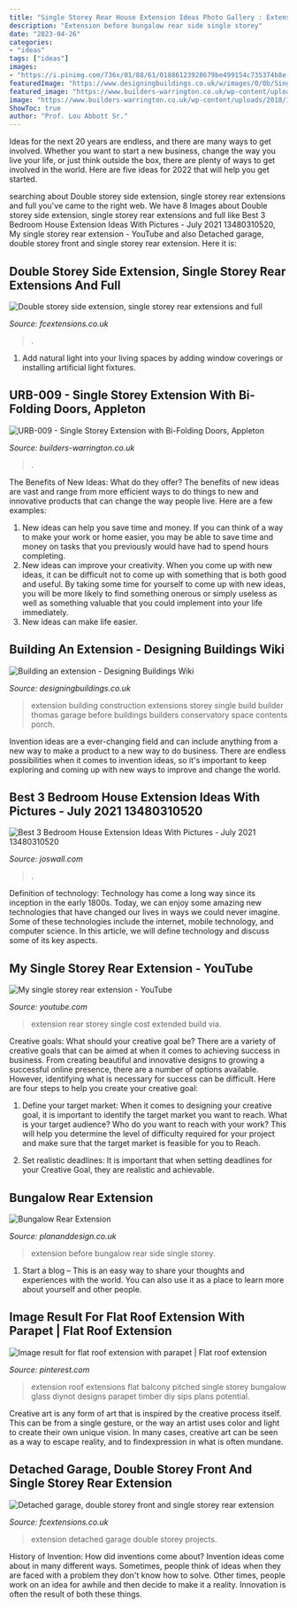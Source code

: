 ```yaml
---
title: "Single Storey Rear House Extension Ideas Photo Gallery : Extension Building Construction Extensions Storey Single Build Builder Thomas Garage Before Buildings Builders Conservatory Space Contents Porch"
description: "Extension before bungalow rear side single storey"
date: "2023-04-26"
categories:
- "ideas"
tags: ["ideas"]
images:
- "https://i.pinimg.com/736x/01/88/61/01886123928679be499154c735374b8e--roof-extension-flat-roof.jpg"
featuredImage: "https://www.designingbuildings.co.uk/w/images/0/0b/Single_storey_extension_2.jpg"
featured_image: "https://www.builders-warrington.co.uk/wp-content/uploads/2018/10/DSC_1321.jpg"
image: "https://www.builders-warrington.co.uk/wp-content/uploads/2018/10/DSC_1321.jpg"
ShowToc: true
author: "Prof. Lou Abbott Sr."
---
```



Ideas for the next 20 years are endless, and there are many ways to get involved. Whether you want to start a new business, change the way you live your life, or just think outside the box, there are plenty of ways to get involved in the world. Here are five ideas for 2022 that will help you get started.

	

		
searching about Double storey side extension, single storey rear extensions and full you've came to the right web. We have 8 Images about Double storey side extension, single storey rear extensions and full like Best 3 Bedroom House Extension Ideas With Pictures - July 2021 13480310520, My single storey rear extension - YouTube and also Detached garage, double storey front and single storey rear extension. Here it is:
		
    
## Double Storey Side Extension, Single Storey Rear Extensions And Full

<img loading=lazy src="https://www.fcextensions.co.uk/img/projects/9/7.jpg" onerror="this.onerror=null;this.src='https://tse3.mm.bing.net/th?id=OIP.tDDAZw2W_MkehseRrfTALgHaJ3&amp;pid=15.1';" alt="Double storey side extension, single storey rear extensions and full">

_Source: fcextensions.co.uk_

>. 

	

1. Add natural light into your living spaces by adding window coverings or installing artificial light fixtures.

    
## URB-009 - Single Storey Extension With Bi-Folding Doors, Appleton

<img loading=lazy src="https://www.builders-warrington.co.uk/wp-content/uploads/2018/10/DSC_1321.jpg" onerror="this.onerror=null;this.src='https://tse3.mm.bing.net/th?id=OIP.o6zY4-fSzAPY6CpnXZbgmgHaE6&amp;pid=15.1';" alt="URB-009 - Single Storey Extension with Bi-Folding Doors, Appleton">

_Source: builders-warrington.co.uk_

>. 

	

The Benefits of New Ideas: What do they offer?
The benefits of new ideas are vast and range from more efficient ways to do things to new and innovative products that can change the way people live. Here are a few examples: 
1. New ideas can help you save time and money. If you can think of a way to make your work or home easier, you may be able to save time and money on tasks that you previously would have had to spend hours completing. 
2. New ideas can improve your creativity. When you come up with new ideas, it can be difficult not to come up with something that is both good and useful. By taking some time for yourself to come up with new ideas, you will be more likely to find something onerous or simply useless as well as something valuable that you could implement into your life immediately. 
3. New ideas can make life easier.

    
## Building An Extension - Designing Buildings Wiki

<img loading=lazy src="https://www.designingbuildings.co.uk/w/images/0/0b/Single_storey_extension_2.jpg" onerror="this.onerror=null;this.src='https://tse2.mm.bing.net/th?id=OIP.dkco3gmwM37TyShPb24QEgHaE7&amp;pid=15.1';" alt="Building an extension - Designing Buildings Wiki">

_Source: designingbuildings.co.uk_

>extension building construction extensions storey single build builder thomas garage before buildings builders conservatory space contents porch. 

	

Invention ideas are a ever-changing field and can include anything from a new way to make a product to a new way to do business. There are endless possibilities when it comes to invention ideas, so it's important to keep exploring and coming up with new ways to improve and change the world.

    
## Best 3 Bedroom House Extension Ideas With Pictures - July 2021 13480310520

<img loading=lazy src="https://i1.wp.com/joswall.com/images/original/~gGd0B3c/~M3MtUWdtcXZzRXLy4SYtFmev5WY3NnLj9Wb/homebuilding-assets/prodwebsite/content/uploads/2015/07/09132454/dawson-kitchen-extension-lead-image⁃d⁃jpg.jpg?strip=all" onerror="this.onerror=null;this.src='https://tse3.mm.bing.net/th?id=OIP.CZN3KmLG0a_eVRfESGGk2QHaEi&amp;pid=15.1';" alt="Best 3 Bedroom House Extension Ideas With Pictures - July 2021 13480310520">

_Source: joswall.com_

>. 

	

Definition of technology:
Technology has come a long way since its inception in the early 1800s. Today, we can enjoy some amazing new technologies that have changed our lives in ways we could never imagine. Some of these technologies include the internet, mobile technology, and computer science. In this article, we will define technology and discuss some of its key aspects.

    
## My Single Storey Rear Extension - YouTube

<img loading=lazy src="https://i.ytimg.com/vi/6eKxZz46IJM/maxresdefault.jpg" onerror="this.onerror=null;this.src='https://tse3.mm.bing.net/th?id=OIP.RZCMnqeg7hBhn25u0v83eQHaEK&amp;pid=15.1';" alt="My single storey rear extension - YouTube">

_Source: youtube.com_

>extension rear storey single cost extended build via. 

	

Creative goals: What should your creative goal be?
There are a variety of creative goals that can be aimed at when it comes to achieving success in business. From creating beautiful and innovative designs to growing a successful online presence, there are a number of options available. However, identifying what is necessary for success can be difficult. Here are four steps to help you create your creative goal:
1. Define your target market: When it comes to designing your creative goal, it is important to identify the target market you want to reach. What is your target audience? Who do you want to reach with your work? This will help you determine the level of difficulty required for your project and make sure that the target market is feasible for you to Reach.

2. Set realistic deadlines: It is important that when setting deadlines for your Creative Goal, they are realistic and achievable.

    
## Bungalow Rear Extension

<img loading=lazy src="https://www.plananddesign.co.uk/images/CUSTOMER-REVIEWS/Whitehouse-portfolio/3-Side-before.JPG" onerror="this.onerror=null;this.src='https://tse2.mm.bing.net/th?id=OIP.l8lAs3agTAYGwrI8MVVBBAHaFj&amp;pid=15.1';" alt="Bungalow Rear Extension">

_Source: plananddesign.co.uk_

>extension before bungalow rear side single storey. 

	

1. Start a blog – This is an easy way to share your thoughts and experiences with the world. You can also use it as a place to learn more about yourself and other people.

    
## Image Result For Flat Roof Extension With Parapet | Flat Roof Extension

<img loading=lazy src="https://i.pinimg.com/736x/01/88/61/01886123928679be499154c735374b8e--roof-extension-flat-roof.jpg" onerror="this.onerror=null;this.src='https://tse2.mm.bing.net/th?id=OIP.xjVkNi8d_cxz-BDkUm5NMgHaFs&amp;pid=15.1';" alt="Image result for flat roof extension with parapet | Flat roof extension">

_Source: pinterest.com_

>extension roof extensions flat balcony pitched single storey bungalow glass diynot designs parapet timber diy sips plans potential. 

	

Creative art is any form of art that is inspired by the creative process itself. This can be from a single gesture, or the way an artist uses color and light to create their own unique vision. In many cases, creative art can be seen as a way to escape reality, and to findexpression in what is often mundane.

    
## Detached Garage, Double Storey Front And Single Storey Rear Extension

<img loading=lazy src="https://www.fcextensions.co.uk/img/projects/20/new/1.jpg" onerror="this.onerror=null;this.src='https://tse4.mm.bing.net/th?id=OIP.7eWJaenNO4TSQ6d3qsz4FAHaFj&amp;pid=15.1';" alt="Detached garage, double storey front and single storey rear extension">

_Source: fcextensions.co.uk_

>extension detached garage double storey projects. 

	

History of Invention: How did inventions come about?
Invention ideas come about in many different ways. Sometimes, people think of ideas when they are faced with a problem they don't know how to solve. Other times, people work on an idea for awhile and then decide to make it a reality. Innovation is often the result of both these things.

